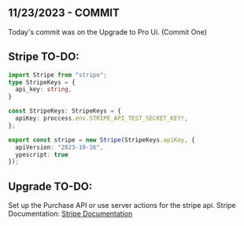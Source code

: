 ## 11/23/2023 - COMMIT

Today's commit was on the Upgrade to Pro Ui. (Commit One)


## Stripe TO-DO:
```typescript
import Stripe from "stripe";
type StripeKeys = {
  api_key: string,
}

const StripeKeys: StripeKeys = {
  apiKey: proccess.env.STRIPE_API_TEST_SECRET_KEY!,
};

export const stripe = new Stripe(StripeKeys.apiKey, {
  apiVersion: "2023-10-16",
  ypescript: true
});
```

## Upgrade TO-DO:
Set up the Purchase API or use server actions for the stripe api. Stripe Documentation: [Stripe Documentation](https://stripe.com/docs/test-mode)
